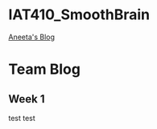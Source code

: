 # IAT410_SmoothBrain

<a href="#aneeta">Aneeta's Blog</a>

<h1>Team Blog</h1>

<h2>Week 1</h2>

<section id="aneeta">
  <p>test test</p>
  
  </section>

